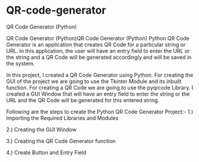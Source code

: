 # QR-code-generator
QR Code Generator (Python)


QR Code Generator (Python)QR Code Generator (Python)
Python QR Code Generator is an application that creates QR Code for a particular string or URL. In this application, the user will have an entry field to enter the URL or the string and a QR Code will be generated accordingly and will be saved in the system.

In this project, I created a QR Code Generator using Python. For creating the GUI of the project we are going to use the Tkinter Module and its inbuilt function. For creating a QR Code we are going to use the pyqrcode Library.
I created a GUI Window that will have an entry field to enter the string or the URL and the QR Code will be generated for this entered string.

Following are the steps to create the Python QR Code Generator Project:-
1.) Importing the Required Libraries and Modules

2.) Creating the GUI Window

3.) Creating the QR Code Generator function

4.) Create Button and Entry Field
